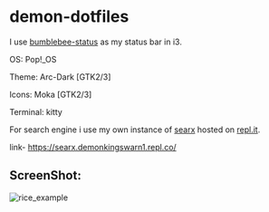 # demon-dotfiles

I use <a href="https://github.com/tobi-wan-kenobi/bumblebee-status">bumblebee-status</a> as my status bar in i3.

OS: Pop!_OS

Theme: Arc-Dark [GTK2/3]

Icons: Moka [GTK2/3]

Terminal: kitty

For search engine i use my own instance of <a href="https://asciimoo.github.io/searx/">searx</a> hosted on <a href="https://repl.it/~">repl.it</a>.

link- https://searx.demonkingswarn1.repl.co/

## ScreenShot:
![rice_example](https://user-images.githubusercontent.com/69480361/138542966-132b7ebd-2c85-4901-b9b3-30855ffa1cac.jpg)
